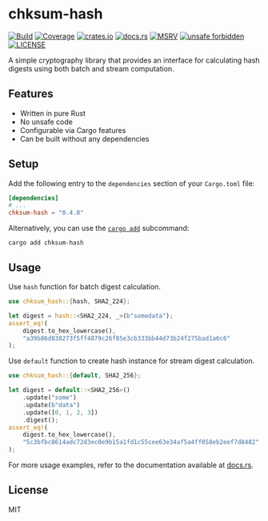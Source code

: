 # chksum-hash

[![Build](https://img.shields.io/github/actions/workflow/status/ferric-bytes/chksum-hash/rust.yml?branch=master&style=flat-square&logo=github "Build")](https://github.com/ferric-bytes/chksum-hash/actions/workflows/rust.yml)
[![Coverage](https://img.shields.io/codecov/c/gh/ferric-bytes/chksum-hash?style=flat-square&logo=codecov "Coverage")](https://app.codecov.io/gh/ferric-bytes/chksum-hash)
[![crates.io](https://img.shields.io/crates/v/chksum-hash?style=flat-square&logo=rust "crates.io")](https://crates.io/crates/chksum-hash)
[![docs.rs](https://img.shields.io/docsrs/chksum-hash?style=flat-square&logo=docsdotrs "docs.rs")](https://docs.rs/chksum-hash)
[![MSRV](https://img.shields.io/badge/MSRV-1.59.0-informational?style=flat-square "MSRV")](https://github.com/ferric-bytes/chksum-hash/blob/master/Cargo.toml)
[![unsafe forbidden](https://img.shields.io/badge/unsafe-forbidden-success.svg?style=flat-square "unsafe forbidden")](https://github.com/rust-secure-code/safety-dance)
[![LICENSE](https://img.shields.io/github/license/ferric-bytes/chksum-hash?style=flat-square "LICENSE")](https://github.com/ferric-bytes/chksum-hash/blob/master/LICENSE)

A simple cryptography library that provides an interface for calculating hash digests using both batch and stream computation.

## Features

- Written in pure Rust
- No unsafe code
- Configurable via Cargo features
- Can be built without any dependencies

## Setup

Add the following entry to the `dependencies` section of your `Cargo.toml` file:

```toml
[dependencies]
# ...
chksum-hash = "0.4.0"
```

Alternatively, you can use the [`cargo add`](https://doc.rust-lang.org/cargo/commands/cargo-add.html) subcommand:

```shell
cargo add chksum-hash
```

## Usage

Use `hash` function for batch digest calculation.

```rust
use chksum_hash::{hash, SHA2_224};

let digest = hash::<SHA2_224, _>(b"somedata");
assert_eq!(
    digest.to_hex_lowercase(),
    "a39b86d838273f5ff4879c26f85e3cb333bb44d73b24f275bad1a6c6"
);
```

Use `default` function to create hash instance for stream digest calculation.

```rust
use chksum_hash::{default, SHA2_256};

let digest = default::<SHA2_256>()
    .update("some")
    .update(b"data")
    .update([0, 1, 2, 3])
    .digest();
assert_eq!(
    digest.to_hex_lowercase(),
    "5c3bfbc8614adc72d3ec0e9b15a1fd1c55cee63e34af5a4ff058eb2eef7d8482"
);
```

For more usage examples, refer to the documentation available at [docs.rs](https://docs.rs/chksum-hash).

## License

MIT
